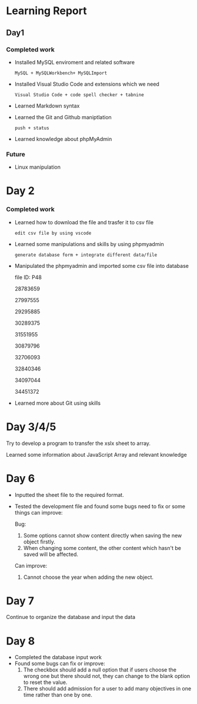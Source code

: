 # Learning Report

## Day1

### Completed work

* Installed MySQL enviroment and related software

  `MySQL + MySQLWorkbench+ MySQLImport`

* Installed Visual Studio Code and extensions which we need

  `Visual Studio Code + code spell checker + tabnine`

* Learned Markdown syntax

* Learned the Git and Github maniptlation

  `push + status`

* Learned knowledge about phpMyAdmin 

### Future 

* Linux manipulation

# Day 2

###  Completed work

* Learned how to download the file and trasfer it to csv file

  `edit csv file by using vscode`

* Learned some manipulations and skills by using phpmyadmin

  `generate database form + integrate different data/file`

* Manipulated the phpmyadmin and imported some csv file into database

  file ID: P48

  28783659

  27997555

  29295885

  30289375

  31551955

  30879796

  32706093

  32840346

  34097044

  34451372

* Learned more about Git using skills

# Day 3/4/5

Try to develop a program to transfer the xslx sheet to array.

Learned some information about JavaScript Array and relevant knowledge

# Day 6

+ Inputted the sheet file to the required format.

+ Tested the development file and found some bugs need to fix or some things can improve:

  Bug:

  1. Some options cannot show content directly when saving the new object firstly.
    2. When changing some content, the other content which hasn't be saved will be affected.

    Can improve:

  1. Cannot choose the year when adding the new object. 

  

# Day 7

Continue to organize the database and input the data



# Day 8

* Completed the database input work
* Found some bugs can fix or improve:
  1. The checkbox should add a null option that if users choose the wrong one but there should not, they can change to the blank option to reset the value.
  2. There should add admission for a user to add many objectives in one time rather than one by one.


